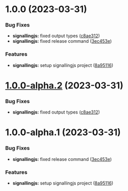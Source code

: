 # 1.0.0 (2023-03-31)


### Bug Fixes

* **signallingjs:** fixed output types ([c8ae312](https://github.com/kirangadhave/signallingjs/commit/c8ae31295fdceace3fc98503002302312a488d16))
* **signallingjs:** fixed release command ([3ec453e](https://github.com/kirangadhave/signallingjs/commit/3ec453e5b3c1957d5bf3d28a64a9cbf70adb462e))


### Features

* **signallingjs:** setup signallingjs project ([8a95116](https://github.com/kirangadhave/signallingjs/commit/8a95116f1f5b2f0247838bd7f802d99a4d234d9b))

# [1.0.0-alpha.2](https://github.com/kirangadhave/signallingjs/compare/signallingjs@1.0.0-alpha.1...signallingjs@1.0.0-alpha.2) (2023-03-31)


### Bug Fixes

* **signallingjs:** fixed output types ([c8ae312](https://github.com/kirangadhave/signallingjs/commit/c8ae31295fdceace3fc98503002302312a488d16))

# 1.0.0-alpha.1 (2023-03-31)


### Bug Fixes

* **signallingjs:** fixed release command ([3ec453e](https://github.com/kirangadhave/signallingjs/commit/3ec453e5b3c1957d5bf3d28a64a9cbf70adb462e))


### Features

* **signallingjs:** setup signallingjs project ([8a95116](https://github.com/kirangadhave/signallingjs/commit/8a95116f1f5b2f0247838bd7f802d99a4d234d9b))
